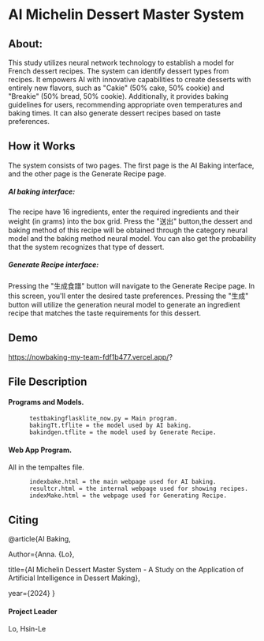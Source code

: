 # AI Michelin Dessert Master System 
## About:
This study utilizes neural network technology to establish a model for French dessert recipes. 
The system can identify dessert types from recipes. It empowers AI with innovative capabilities to create desserts with entirely new flavors, such as "Cakie" (50% cake, 50% cookie) and "Breakie" (50% bread, 50% cookie). 
Additionally, it provides baking guidelines for users, recommending appropriate oven temperatures and baking times. 
It can also generate dessert recipes based on taste preferences.

## How it Works
The system consists of two pages.
The first page is the AI Baking interface, and the other page is the Generate Recipe page.

##### AI baking interface: 
The recipe have 16 ingredients, enter the required ingredients and their weight (in grams) into the box grid. Press the "送出" button,the dessert and baking method of this recipe will be obtained through the category neural model and the baking method neural model.
You can also get the probability that the system recognizes that type of dessert.

##### Generate Recipe interface:
Pressing the "生成食譜" button will navigate to the Generate Recipe page. In this screen, you'll enter the desired taste preferences. Pressing the "生成" button will utilize the generation neural model to generate an ingredient recipe that matches the taste requirements for this dessert.

## Demo
https://nowbaking-my-team-fdf1b477.vercel.app/?

## File Description

#### Programs and Models.

          testbakingflasklite_now.py = Main program.
          bakingTt.tflite = the model used by AI baking.
          bakindgen.tflite = the model used by Generate Recipe.
     
#### Web App Program.

All in the tempaltes file.

          indexbake.html = the main webpage used for AI baking.
          resultcr.html = the internal webpage used for showing recipes.
          indexMake.html = the webpage used for Generating Recipe.
  
## Citing

@article{AI Baking,

Author={Anna. {Lo},

title={AI Michelin Dessert Master System - A Study on the Application of Artificial Intelligence in Dessert Making},

year={2024}
}
#### Project Leader
Lo, Hsin-Le
